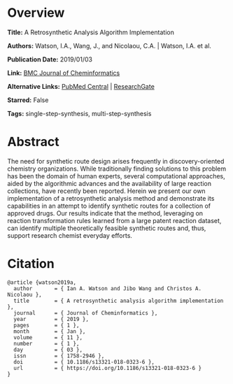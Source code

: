 # Overview
**Title:**
A Retrosynthetic Analysis Algorithm Implementation

**Authors:**
Watson, I.A., Wang, J., and Nicolaou, C.A. |
Watson, I.A. et al.

**Publication Date:**
2019/01/03

**Link:**
[BMC Journal of Cheminformatics](https://jcheminf.biomedcentral.com/articles/10.1186/s13321-018-0323-6)

**Alternative Links:**
[PubMed Central](https://pmc.ncbi.nlm.nih.gov/articles/PMC6689887) |
[ResearchGate](https://www.researchgate.net/publication/330115622_A_retrosynthetic_analysis_algorithm_implementation)

**Starred:**
False

**Tags:**
single-step-synthesis, multi-step-synthesis


# Abstract
The need for synthetic route design arises frequently in discovery-oriented chemistry organizations.
While traditionally finding solutions to this problem has been the domain of human experts, several computational approaches, aided by the algorithmic advances and the availability of large reaction collections, have recently been reported.
Herein we present our own implementation of a retrosynthetic analysis method and demonstrate its capabilities in an attempt to identify synthetic routes for a collection of approved drugs.
Our results indicate that the method, leveraging on reaction transformation rules learned from a large patent reaction dataset, can identify multiple theoretically feasible synthetic routes and, thus, support research chemist everyday efforts.


# Citation
```
@article {watson2019a,
  author       = { Ian A. Watson and Jibo Wang and Christos A. Nicolaou },
  title        = { A retrosynthetic analysis algorithm implementation },
  journal      = { Journal of Cheminformatics },
  year         = { 2019 },
  pages        = { 1 },
  month        = { Jan },
  volume       = { 11 },
  number       = { 1 },
  day          = { 03 },
  issn         = { 1758-2946 },
  doi          = { 10.1186/s13321-018-0323-6 },
  url          = { https://doi.org/10.1186/s13321-018-0323-6 }
}
```
